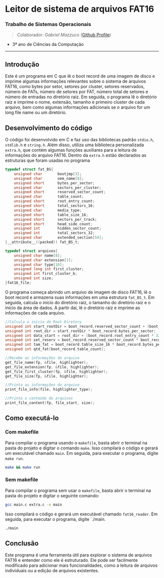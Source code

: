 # Leitor de sistema de arquivos FAT16

### Trabalho de Sistemas Operacionais

> Colaborador: *Gabriel Mazzuco* ([Github Profile](https://github.com/gabrielmazz))

- 3ª ano de Ciências da Computação

---

## Introdução

Este é um programa em C que lê o boot record de uma imagem de disco e imprime algumas informações relevantes sobre o sistema de arquivos FAT16, como bytes por setor, setores por cluster, setores reservados, número de FATs, número de setores por FAT, número total de setores e número de entradas no diretório raiz. Em seguida, o programa lê o diretório raiz e imprime o nome, extensão, tamanho e primeiro cluster de cada arquivo, bem como algumas informações adicionais se o arquivo for um long file name ou um diretório.

## Desenvolvimento do código

O código foi desenvolvido em C e faz uso das bibliotecas padrão `stdio.h`, `stdlib.h` e `string.h`. Além disso, utiliza uma biblioteca personalizada `extra.h`, que contém algumas funções auxiliares para a leitura de informações do arquivo FAT16. Dentro da `extra.h` estão declarados as estruturas que foram usadas no programa

```c
typedef struct fat_BS{
    unsigned char       bootjmp[3];       
    unsigned char       oem_name[8];
    unsigned short      bytes_per_sector;    
    unsigned char       sectors_per_cluster; 
    unsigned short      reserved_sector_count;  
    unsigned char       table_count;            
    unsigned short      root_entry_count;       
    unsigned short      total_sectors_16;       
    unsigned char       media_type;             
    unsigned short      table_size_16;          
    unsigned short      sectors_per_track;       
    unsigned short      head_side_count;        
    unsigned int        hidden_sector_count;   
    unsigned int        total_sectors_32;      
    unsigned char       extended_section[54];
}__attribute__((packed)) fat_BS_t;
```

```c
typedef struct arquivos{ 
    unsigned char name[8];
    unsigned char extension[3];
    unsigned char type[10];
    unsigned long int first_cluster;
    unsigned int first_cluster_b;
    unsigned int size;
}fat16_file;
```

O programa começa abrindo um arquivo de imagem de disco FAT16, lê o boot record e armazena suas informações em uma estrutura `fat_BS_t`. Em seguida, calcula o início do diretório raiz, o tamanho do diretório raiz e o início da área de dados. A partir daí, lê o diretório raiz e imprime as informações de cada arquivo.

```c
//Calcula o inicio do Root Diretory
unsigned int start_rootDir = boot_record.reserved_sector_count + (boot_record.table_size_16 * boot_record.table_count);
unsigned int root_dir = start_rootDir * boot_record.bytes_per_sector;
unsigned int data_start = root_dir + (boot_record.root_entry_count * 32);
unsigned int set_reserv = boot_record.reserved_sector_count * boot_record.bytes_per_sector;
unsigned int tam_fat = boot_record.table_size_16 * boot_record.bytes_per_sector;
unsigned int qtd_fat[boot_record.table_count];
```

```c
//Recebe as informações do arquivo
get_file_name(fp, &file, highlighter);
get_file_extension(fp, &file, highlighter);
get_file_first_cluster(fp, &file, highlighter);
get_file_size(fp, &file, highlighter);
```

```c
//Printa as informações do arquivo
print_file_info(file, highlighter_type);
```

```c
//Printa o conteúdo do arquivos
print_file_content(fp, file_start, size);
```

## Como executá-lo

### Com makefile

Para compilar o programa usando o `makefile`, basta abrir o terminal na pasta do projeto e digitar o comando `make`. Isso compilará o código e gerará um executável chamado `main`. Em seguida, para executar o programa, digite `make run`.

```bash
make && make run
```

### Sem makefile

Para compilar o programa sem usar o `makefile`, basta abrir o terminal na pasta do projeto e digitar o seguinte comando:

```bash
gcc main.c extra.c -o main
```

Isso compilará o código e gerará um executável chamado `fat16_reader`. Em seguida, para executar o programa, digite `./main.

```bash
./main
```

## Conclusão

Este programa é uma ferramenta útil para explorar o sistema de arquivos FAT16 e entender como ele é estruturado. Ele pode ser facilmente modificado para adicionar mais funcionalidades, como a leitura de arquivos individuais ou a edição de arquivos existentes.
